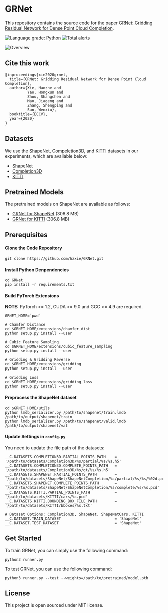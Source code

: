 # GRNet

This repository contains the source code for the paper [GRNet: Gridding Residual Network for Dense Point Cloud Completion](https://arxiv.org/abs/2006.03761).

[![Language grade: Python](https://img.shields.io/lgtm/grade/python/g/hzxie/GRNet.svg?logo=lgtm&logoWidth=18)](https://lgtm.com/projects/g/hzxie/GRNet/context:python)
[![Total alerts](https://img.shields.io/lgtm/alerts/g/hzxie/GRNet.svg?logo=lgtm&logoWidth=18)](https://lgtm.com/projects/g/hzxie/GRNet/alerts/)

![Overview](https://infinitescript.com/wordpress/wp-content/uploads/2020/07/GRNet-Overview.png)

## Cite this work

```
@inproceedings{xie2020grnet,
  title={GRNet: Gridding Residual Network for Dense Point Cloud Completion},
  author={Xie, Haozhe and 
          Yao, Hongxun and 
          Zhou, Shangchen and 
          Mao, Jiageng and 
          Zhang, Shengping and 
          Sun, Wenxiu},
  booktitle={ECCV},
  year={2020}
}
```

## Datasets

We use the [ShapeNet](https://www.shapenet.org/), [Compeletion3D](http://completion3d.stanford.edu/), and [KITTI](http://www.cvlibs.net/datasets/kitti/) datasets in our experiments, which are available below:

- [ShapeNet](https://drive.google.com/drive/folders/1P_W1tz5Q4ZLapUifuOE4rFAZp6L1XTJz)
- [Completion3D](http://download.cs.stanford.edu/downloads/completion3d/dataset2019.zip)
- [KITTI](https://drive.google.com/drive/folders/1fSu0_huWhticAlzLh3Ejpg8zxzqO1z-F)

## Pretrained Models

The pretrained models on ShapeNet are available as follows:

- [GRNet for ShapeNet](https://gateway.infinitescript.com/?fileName=GRNet-ShapeNet.pth) (306.8 MB)
- [GRNet for KITTI](https://gateway.infinitescript.com/?fileName=GRNet-KITTI.pth) (306.8 MB)

## Prerequisites

#### Clone the Code Repository

```
git clone https://github.com/hzxie/GRNet.git
```

#### Install Python Denpendencies

```
cd GRNet
pip install -r requirements.txt
```

#### Build PyTorch Extensions

**NOTE:** PyTorch >= 1.2, CUDA >= 9.0 and GCC >= 4.9 are required.

```
GRNET_HOME=`pwd`

# Chamfer Distance
cd $GRNET_HOME/extensions/chamfer_dist
python setup.py install --user

# Cubic Feature Sampling
cd $GRNET_HOME/extensions/cubic_feature_sampling
python setup.py install --user

# Gridding & Gridding Reverse
cd $GRNET_HOME/extensions/gridding
python setup.py install --user

# Gridding Loss
cd $GRNET_HOME/extensions/gridding_loss
python setup.py install --user
```

#### Preprocess the ShapeNet dataset

```
cd $GRNET_HOME/utils
python lmdb_serializer.py /path/to/shapenet/train.lmdb /path/to/output/shapenet/train
python lmdb_serializer.py /path/to/shapenet/valid.lmdb /path/to/output/shapenet/val
```

#### Update Settings in `config.py`

You need to update the file path of the datasets:

```
__C.DATASETS.COMPLETION3D.PARTIAL_POINTS_PATH    = '/path/to/datasets/Completion3D/%s/partial/%s/%s.h5'
__C.DATASETS.COMPLETION3D.COMPLETE_POINTS_PATH   = '/path/to/datasets/Completion3D/%s/gt/%s/%s.h5'
__C.DATASETS.SHAPENET.PARTIAL_POINTS_PATH        = '/path/to/datasets/ShapeNet/ShapeNetCompletion/%s/partial/%s/%s/%02d.pcd'
__C.DATASETS.SHAPENET.COMPLETE_POINTS_PATH       = '/path/to/datasets/ShapeNet/ShapeNetCompletion/%s/complete/%s/%s.pcd'
__C.DATASETS.KITTI.PARTIAL_POINTS_PATH           = '/path/to/datasets/KITTI/cars/%s.pcd'
__C.DATASETS.KITTI.BOUNDING_BOX_FILE_PATH        = '/path/to/datasets/KITTI/bboxes/%s.txt'

# Dataset Options: Completion3D, ShapeNet, ShapeNetCars, KITTI
__C.DATASET.TRAIN_DATASET                        = 'ShapeNet'
__C.DATASET.TEST_DATASET                         = 'ShapeNet'
```

## Get Started

To train GRNet, you can simply use the following command:

```
python3 runner.py
```

To test GRNet, you can use the following command:

```
python3 runner.py --test --weights=/path/to/pretrained/model.pth
```

## License

This project is open sourced under MIT license.
